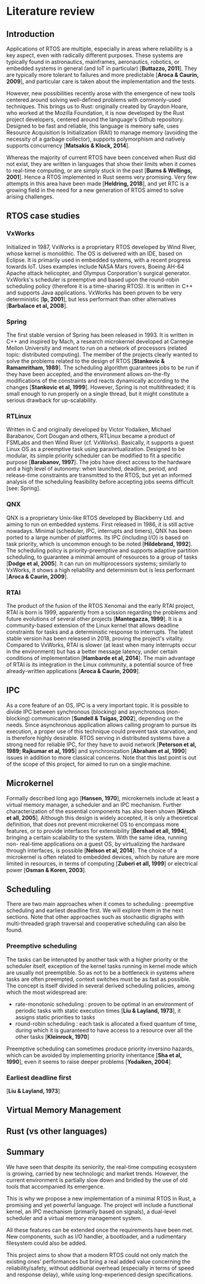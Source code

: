 # Literature review

## Introduction

Applications of RTOS are multiple, especially in areas where reliability is a key aspect, even with radically different purposes. These systems are typically found in astronautics, mainframes, aeronautics, robotics, or embedded systems in general (and IoT in particular) [**Buttazzo, 2011**]. They are typically more tolerant to failures and more predictable [**Aroca & Caurin, 2009**], and particular care is taken about the implementation and the tests.

However, new possibilities recently arose with the emergence of new tools centered around solving well-defined problems with commonly-used techniques. This brings us to Rust: originally created by Graydon Hoare, who worked at the Mozilla Foundation, it is now developed by the Rust project developers, centered around the language's Github repository. Designed to be fast and reliable, this language is memory safe, uses Resource Acquisition Is Initialization (RAII) to manage memory (avoiding the necessity of a garbage collector), supports polymorphism and natively supports concurrency [**Matsakis & Klock, 2014**].

Whereas the majority of current RTOS have been conceived when Rust did not exist, they are written in languages that show their limits when it comes to real-time computing, or are simply stuck in the past [**Burns & Wellings, 2001**]. Hence a RTOS implemented in Rust seems very promising. Very few attempts in this area have been made [**Heldring, 2018**], and yet RTC is a growing field in the need for a new generation of RTOS aimed to solve arising challenges.

## RTOS case studies

### VxWorks

Initialized in 1987, VxWorks is a proprietary RTOS developed by Wind River, whose kernel is monolithic. The OS is delivered with an IDE, based on Eclipse. It is primarily used in embedded systems, with a recent progress towards IoT. Uses examples include NASA Mars rovers, Boeing AH-64 Apache attack helicopter, and Olympus Corporation's surgical generator. VxWorks's scheduler is preemptive and based upon the round-robin scheduling policy (therefore it is a time-sharing RTOS). It is written in C++ and supports Java applications. VxWorks has been proven to be very deterministic [**Ip, 2001**], but less performant than other alternatives [**Barbalace et al, 2008**].

### Spring

The first stable version of Spring has been released in 1993. It is written in C++ and inspired by Mach, a research microkernel developed at Carnegie Mellon University and meant to run on a network of processors (related topic: distributed computing). The member of the projects clearly wanted to solve the problems related to the design of RTOS [**Stankovic & Ramamritham, 1989**]. The scheduling algorithm guarantees jobs to be run if they have been accepted, and the environment allows on-the-fly modifications of the constraints and reacts dynamically according to the changes [**Stankovic et al, 1999**]. However, Spring is not multithreaded; it is small enough to run properly on a single thread, but it might constitute a serious drawback for up-scalability.

### RTLinux

Written in C and originally developed by Victor Yodaiken, Michael Barabanov, Cort Dougan and others, RTLinux became a product of FSMLabs and then Wind River (cf. VxWorks). Basically, it supports a guest Linux OS as a preemptive task using paravirtualization. Designed to be modular, its simple priority scheduler can be modified to fit a specific purpose [**Barabanov, 1997**]. The jobs have direct access to the hardware and a high level of autonomy: when launched, deadline, period, and release-time constraints are transmitted to the RTOS, but yet an informed analysis of the scheduling feasibility before accepting jobs seems difficult [see: Spring].

### QNX

QNX is a proprietary Unix-like RTOS developed by Blackberry Ltd. and aiming to run on embedded systems. First released in 1986, it is still active nowadays. Minimal (scheduler, IPC, interrupts and timers), QNX has been ported to a large number of platforms. Its IPC (including I/O) is based on task priority, which is uncommon enough to be noted [**Hildebrand, 1992**]. The scheduling policy is priority-preemptive and supports adaptive partition scheduling, to guarantee a minimal amount of resources to a group of tasks [**Dodge et al, 2005**]. It can run on multiprocessors systems; similarly to VxWorks, it shows a high reliability and determinism but is less performant [**Aroca & Caurin, 2009**].

### RTAI

The product of the fusion of the RTOS Xenomai and the early RTAI project, RTAI is born is 1999, apparently from a scission regarding the problems and future evolutions of several other projects [**Mantegazza, 1999**]. It is a community-based extension of the Linux kernel that allows deadline constraints for tasks and a deterministic response to interrupts. The latest stable version has been released in 2018, proving the project's vitality. Compared to VxWorks, RTAI is slower (at least when many interrupts occur in the environment) but has a better message latency, under certain conditions of implementation [**Hambarde et al, 2014**]. The main advantage of RTAI is its integration in the Linux community, a potential source of free already-written applications [**Aroca & Caurin, 2009**].

## IPC

As a core feature of an OS, IPC is a very important topic. It is possible to divide IPC between synchronous (blocking) and asynchronous (non-blocking) communication [**Sundell & Tsigas, 2002**], depending on the needs. Since asynchronous application allows calling program to pursue its execution, a proper use of this technique could prevent task starvation, and is therefore highly desirable. RTOS serving in distributed systems have a strong need for reliable IPC, for they have to avoid network [**Peterson et al, 1989; Rajkumar et al, 1995**] and synchronization [**Abraham et al, 1990**] issues in addition to more classical concerns. Note that this last point is out of the scope of this project, for aimed to run on a single machine.

## Microkernel

Formally described long ago [**Hansen, 1970**], microkernels include at least a virtual memory manager, a scheduler and an IPC mechanism. Further characterization of the essential components has also been shown [**Kirsch et all, 2005**]. Although this design is widely accepted, it is only a theoretical definition, that does not prevent microkernel OS to encompass more features, or to provide interfaces for extensibility [**Bershad et all, 1994**], bringing a certain scalability to the system. With the same idea, running non- real-time applications on a guest OS, by virtualizing the hardware through interfaces, is possible [**Nelson et al, 2014**]. The choice of a microkernel is often related to embedded devices, which by nature are more limited in resources, in terms of computing [**Zuberi et all, 1999**] or electrical power [**Osman & Koren, 2003**].

## Scheduling

There are two main approaches when it comes to scheduling : preemptive scheduling and earliest deadline first. We will explore them in the next sections. Note that other approaches such as stochastic digraphs with multi-threaded graph traversal and cooperative scheduling can also be found.

### Preemptive scheduling

The tasks can be interupted by another task with a higher priority or the scheduler itself, exception of the kernel tasks running in kernel mode which are usually not preemptible. So as not to be a bottleneck in systems where tasks are often preempted, context switches must be as fast as possible. The concept is itself divided in several derived scheduling policies, among which the most widespread are:
- rate-monotonic scheduling : proven to be optimal in an environment of periodic tasks with static execution times [**Liu & Layland, 1973**], it assigns static priorities to tasks
- round-robin scheduling : each task is allocated a fixed quantum of time, during which it is guaranteed to have access to a resource over all the other tasks [**Kleinrock, 1970**]

Preemptive scheduling can sometimes produce priority inversino hazards, which can be avoided by implementing priority inheritance [**Sha et al, 1990**], even it seems to raise deeper problems [**Yodaiken, 2004**].

### Earliest deadline first

[**Liu & Layland, 1973**]

## Virtual Memory Management



## Rust (vs other languages)


## Summary

We have seen that despite its seniority, the real-time computing ecosystem is growing, carried by new technologic and market trends. However, the current environment is partially slow down and bridled by the use of old tools that accompanied its emergence.

This is why we propose a new implementation of a minimal RTOS in Rust, a promising and yet powerful language. The project will include a functional kernel, an IPC mechanism (primarily based on signals), a dual-level scheduler and a virtual memory management system.

All these features can be extended once the requirements have been met. New components, such as I/O handler, a bootloader, and a rudimentary filesystem could also be added.

This project aims to show that a modern RTOS could not only match the existing ones’ performances but bring a real added value concerning the reliability/safety, without additional overhead (especially in terms of speed and response delay), while using long-experienced design specifications.